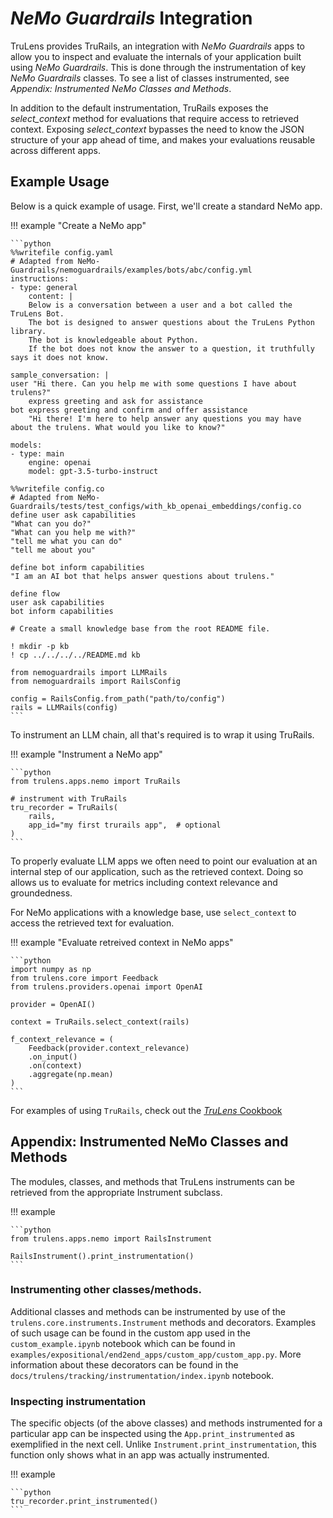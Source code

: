 # _NeMo Guardrails_ Integration

TruLens provides TruRails, an integration with _NeMo Guardrails_ apps to allow you to
inspect and evaluate the internals of your application built using _NeMo Guardrails_.
This is done through the instrumentation of key _NeMo Guardrails_ classes. To see a list
of classes instrumented, see *Appendix: Instrumented NeMo Classes and
Methods*.

In addition to the default instrumentation, TruRails exposes the
*select_context* method for evaluations that require access to retrieved
context. Exposing *select_context* bypasses the need to know the JSON structure
of your app ahead of time, and makes your evaluations reusable across different
apps.

## Example Usage

Below is a quick example of usage. First, we'll create a standard NeMo app.

!!! example "Create a NeMo app"

    ```python
    %%writefile config.yaml
    # Adapted from NeMo-Guardrails/nemoguardrails/examples/bots/abc/config.yml
    instructions:
    - type: general
        content: |
        Below is a conversation between a user and a bot called the TruLens Bot.
        The bot is designed to answer questions about the TruLens Python library.
        The bot is knowledgeable about Python.
        If the bot does not know the answer to a question, it truthfully says it does not know.

    sample_conversation: |
    user "Hi there. Can you help me with some questions I have about trulens?"
        express greeting and ask for assistance
    bot express greeting and confirm and offer assistance
        "Hi there! I'm here to help answer any questions you may have about the trulens. What would you like to know?"

    models:
    - type: main
        engine: openai
        model: gpt-3.5-turbo-instruct

    %%writefile config.co
    # Adapted from NeMo-Guardrails/tests/test_configs/with_kb_openai_embeddings/config.co
    define user ask capabilities
    "What can you do?"
    "What can you help me with?"
    "tell me what you can do"
    "tell me about you"

    define bot inform capabilities
    "I am an AI bot that helps answer questions about trulens."

    define flow
    user ask capabilities
    bot inform capabilities

    # Create a small knowledge base from the root README file.

    ! mkdir -p kb
    ! cp ../../../../README.md kb

    from nemoguardrails import LLMRails
    from nemoguardrails import RailsConfig

    config = RailsConfig.from_path("path/to/config")
    rails = LLMRails(config)
    ```

To instrument an LLM chain, all that's required is to wrap it using TruRails.

!!! example "Instrument a NeMo app"

    ```python
    from trulens.apps.nemo import TruRails

    # instrument with TruRails
    tru_recorder = TruRails(
        rails,
        app_id="my first trurails app",  # optional
    )
    ```

To properly evaluate LLM apps we often need to point our evaluation at an
internal step of our application, such as the retrieved context. Doing so allows
us to evaluate for metrics including context relevance and groundedness.

For NeMo applications with a knowledge base, use `select_context`
to access the retrieved text for evaluation.

!!! example "Evaluate retreived context in NeMo apps"

    ```python
    import numpy as np
    from trulens.core import Feedback
    from trulens.providers.openai import OpenAI

    provider = OpenAI()

    context = TruRails.select_context(rails)

    f_context_relevance = (
        Feedback(provider.context_relevance)
        .on_input()
        .on(context)
        .aggregate(np.mean)
    )
    ```

For examples of using `TruRails`, check out the [_TruLens_ Cookbook](../../cookbook/index.md)

## Appendix: Instrumented NeMo Classes and Methods

The modules, classes, and methods that TruLens instruments can be retrieved from
the appropriate Instrument subclass.

!!! example

    ```python
    from trulens.apps.nemo import RailsInstrument

    RailsInstrument().print_instrumentation()
    ```

### Instrumenting other classes/methods.
Additional classes and methods can be instrumented by use of the
`trulens.core.instruments.Instrument` methods and decorators. Examples of
such usage can be found in the custom app used in the `custom_example.ipynb`
notebook which can be found in
`examples/expositional/end2end_apps/custom_app/custom_app.py`. More
information about these decorators can be found in the
`docs/trulens/tracking/instrumentation/index.ipynb` notebook.

### Inspecting instrumentation
The specific objects (of the above classes) and methods instrumented for a
particular app can be inspected using the `App.print_instrumented` as
exemplified in the next cell. Unlike `Instrument.print_instrumentation`, this
function only shows what in an app was actually instrumented.

!!! example

    ```python
    tru_recorder.print_instrumented()
    ```
